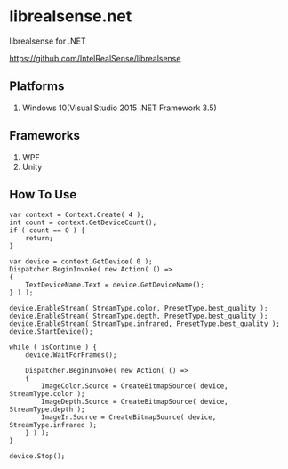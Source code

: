 # librealsense.net
librealsense for .NET

https://github.com/IntelRealSense/librealsense

## Platforms

 1. Windows 10(Visual Studio 2015 .NET Framework 3.5)
 
## Frameworks
 
 1. WPF
 2. Unity
 
## How To Use
 
    var context = Context.Create( 4 );
    int count = context.GetDeviceCount();
    if ( count == 0 ) {
        return;
    }

    var device = context.GetDevice( 0 );
    Dispatcher.BeginInvoke( new Action( () =>
    {
        TextDeviceName.Text = device.GetDeviceName();
    } ) );

    device.EnableStream( StreamType.color, PresetType.best_quality );
    device.EnableStream( StreamType.depth, PresetType.best_quality );
    device.EnableStream( StreamType.infrared, PresetType.best_quality );
    device.StartDevice();

    while ( isContinue ) {
        device.WaitForFrames();

        Dispatcher.BeginInvoke( new Action( () =>
        {
            ImageColor.Source = CreateBitmapSource( device, StreamType.color );
            ImageDepth.Source = CreateBitmapSource( device, StreamType.depth );
            ImageIr.Source = CreateBitmapSource( device, StreamType.infrared );
        } ) );
    }

    device.Stop();
